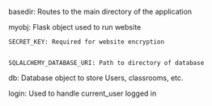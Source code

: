 basedir: Routes to the main directory of the application


myobj: Flask object used to run website


	SECRET_KEY: Required for website encryption


	SQLALCHEMY_DATABASE_URI: Path to directory of database


db: Database object to store Users, classrooms, etc.


login: Used to handle current_user logged in
